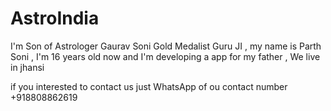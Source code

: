 # AstroIndia 

I'm Son of Astrologer Gaurav Soni Gold Medalist Guru JI , my name is Parth Soni , I'm 16 years old now and I'm developing a app for my father , We live in jhansi 

if you interested to contact us just WhatsApp of ou contact number +918808862619
